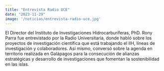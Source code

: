```yaml
---
title: "Entrevista Radio UCE"
date: "2023-11-29"
image: '/noticias/entrevista-radio-uce.jpg'
---
```


El Director del Instituto de Investigaciones Hidrocarburíferas, PhD. Rony Parra fue entrevistado por la Radio Universitaria, donde habló sobre los proyectos de investigación científica que está trabajando el IIH, líneas de investigación y colaboradores. Así mismo, conversó sobre la agenda en territorio realizada en Galápagos para la consecución de alianzas estratégicas y desarrollo de investigaciones que fomentan la sostenibilidad en las islas.